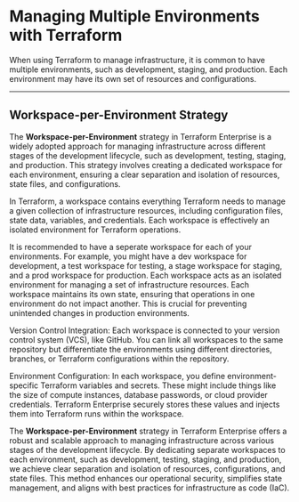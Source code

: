 # Managing Multiple Environments with Terraform

When using Terraform to manage infrastructure, it is common to have multiple environments, such as development, staging, and production. Each environment may have its own set of resources and configurations. 

---
## Workspace-per-Environment Strategy

The **Workspace-per-Environment** strategy in Terraform Enterprise is a widely adopted approach for managing infrastructure across different stages of the development lifecycle, such as development, testing, staging, and production. This strategy involves creating a dedicated workspace for each environment, ensuring a clear separation and isolation of resources, state files, and configurations. 

In Terraform, a workspace contains everything Terraform needs to manage a given collection of infrastructure resources, including configuration files, state data, variables, and credentials. Each workspace is effectively an isolated environment for Terraform operations.

It is recommended to have a seperate workspace for each of your environments. For example, you might have a dev workspace for development, a test workspace for testing, a stage workspace for staging, and a prod workspace for production. Each workspace acts as an isolated environment for managing a set of infrastructure resources. Each workspace maintains its own state, ensuring that operations in one environment do not impact another. This is crucial for preventing unintended changes in production environments.

Version Control Integration: Each workspace is connected to your version control system (VCS), like GitHub. You can link all workspaces to the same repository but differentiate the environments using different directories, branches, or Terraform configurations within the repository.

Environment Configuration: In each workspace, you define environment-specific Terraform variables and secrets. These might include things like the size of compute instances, database passwords, or cloud provider credentials. Terraform Enterprise securely stores these values and injects them into Terraform runs within the workspace.

The **Workspace-per-Environment** strategy in Terraform Enterprise offers a robust and scalable approach to managing infrastructure across various stages of the development lifecycle. By dedicating separate workspaces to each environment, such as development, testing, staging, and production, we achieve clear separation and isolation of resources, configurations, and state files. This method enhances our operational security, simplifies state management, and aligns with best practices for infrastructure as code (IaC).



